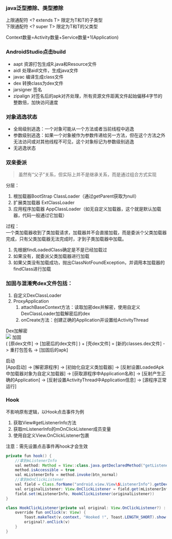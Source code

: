 ### java泛型擦除、类型擦除
上限通配符 <? extends T> 限定为T和T的子类型  
下限通配符 <? super T> 限定为T和T的父类型

Context数量=Activity数量+Service数量+1(Application)

### AndroidStudio点击build

* aapt 资源打包生成R.java和Resource文件
* aidl 处理aidl文件，生成java文件
* javac 编译生成class文件
* dex 转换class为dex文件
* jarsigner 签名
* zipalign 对签名后的apk对齐处理，所有资源文件距离文件起始偏移4字节的整数倍，加快访问速度

### 对象逃逸状态
* 全局级别逃逸：一个对象可能从一个方法或者当前线程中逃逸
* 参数级别逃逸：如果一个对象被作为参数传递给另一方法，但在这个方法之外无法访问或对其他线程不可见，这个对象标记为参数级别逃逸
* 无逃逸状态

###  双亲委派
> 虽然有“父子”关系，但实际上并不是继承关系，而是通过组合方式实现

分层：
1. 根加载器BootStrap ClassLoader（通过getParent获取为null）
2. 扩展类加载器 ExtClassLoader
3. 应用程序加载器 AppClassLoader（如无自定义加载器，这个就是默认加载器，代码一般通过它加载）

过程：  
一个类加载器收到了类加载请求，加载器并不会直接加载，而是委派个父类加载器完成，只有父类加载器无法完成时，才到子类加载器中加载。
1. 先根据findLoadedClass确定是不是已经加载过
2. 如果没有，就委派父类加载器进行加载
3. 如果父类没有加载成功，抛出ClassNotFoundException，并调用本加载器的findClass进行加载

### 加固与混淆壳dex文件包括：
1. 自定义DexClassLoader
2. ProxyApplication
	1. attachBaseContext方法：读取加密dex并解密，使用自定义DexClassLoader加载解密后的dex
	2. onCreate方法：创建正确的Application并设置给ActivityThread

Dex加解密  
![](https://tva1.sinaimg.cn/large/007S8ZIlgy1ghgwvrdoewj30ph0ilacq.jpg)
加固  
( [原dex文件] -> [加密后的dex文件] ) + [壳dex文件] = [新的classes.dex文件] -> 重打包签名 -> [加固后的apk]

启动  
[App启动] -> [解密源程序] -> [初始化自定义类加载器] -> [反射设置LoadedApk中加载器对象为自定义加载器] -> [获取源程序中Application名称] -> [反射产生正确的Application] -> [反射设置ActivityThread中Application信息] -> [源程序正常运行]

### Hook
不影响原有逻辑，以Hook点击事件为例  
1. 获取View#getListenerInfo方法  
2. 获取mListenerInfo的mOnClickListener成员变量  
3. 使用自定义View.OnClickListener包裹

注意：需先设置点击事件再hook才会生效

```java
private fun hook() {
    //拿到mListenerInfo
    val method: Method = View::class.java.getDeclaredMethod("getListenerInfo")
    method.isAccessible = true
    val mListenerInfo = method.invoke(btn_normal)
    //拿到mOnClickListener
    val field = Class.forName("android.view.View\$ListenerInfo").getDeclaredField("mOnClickListener")
    val originalListener: View.OnClickListener = field.get(mListenerInfo) as View.OnClickListener
    field.set(mListenerInfo, HookClickListener(originalListener))
}

class HookClickListener(private val original: View.OnClickListener?) : View.OnClickListener {
    override fun onClick(v: View) {
        Toast.makeText(v.context, "Hooked !", Toast.LENGTH_SHORT).show()
        original?.onClick(v)
    }
}
```











